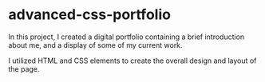 # advanced-css-portfolio

In this project, I created a digital portfolio containing a brief introduction about me, and a display of some of my current work. 

I utilized HTML and CSS elements to create the overall design and layout of the page. 